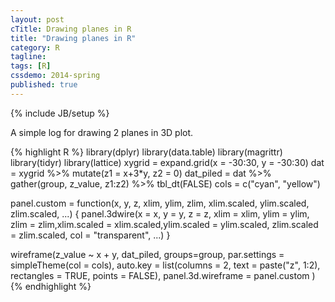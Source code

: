 ```yaml
---
layout: post
cTitle: Drawing planes in R
title: "Drawing planes in R"
category: R
tagline:
tags: [R]
cssdemo: 2014-spring
published: true
---
```

{% include JB/setup %}

A simple log for drawing 2 planes in 3D plot.

<!-- more -->


{% highlight R %}
library(dplyr)
library(data.table)
library(magrittr)
library(tidyr)
library(lattice)
xygrid = expand.grid(x = -30:30, y = -30:30)
dat = xygrid %>% mutate(z1 = x+3*y, z2 = 0)
dat_piled = dat %>% gather(group, z_value, z1:z2) %>% tbl_dt(FALSE)
cols = c("cyan", "yellow")

panel.custom = function(x, y, z, xlim, ylim, zlim, xlim.scaled,
  ylim.scaled, zlim.scaled, ...) {
  panel.3dwire(x = x, y = y, z = z, xlim = xlim, ylim = ylim,
    zlim = zlim,xlim.scaled = xlim.scaled,ylim.scaled = ylim.scaled,
    zlim.scaled = zlim.scaled, col = "transparent", ...)
      }

wireframe(z_value ~ x + y, dat_piled, groups=group,
  par.settings = simpleTheme(col = cols),
  auto.key = list(columns = 2, text = paste("z", 1:2),
    rectangles = TRUE, points = FALSE),
  panel.3d.wireframe = panel.custom )
{% endhighlight %}
